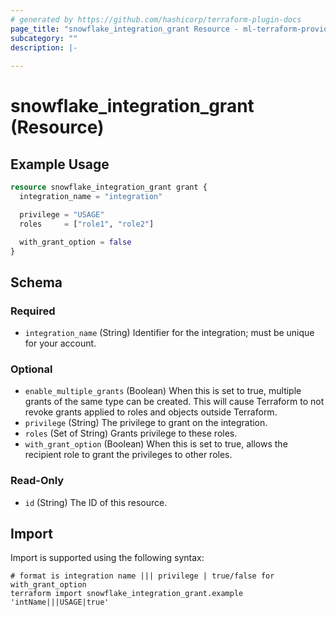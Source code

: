 ```yaml
---
# generated by https://github.com/hashicorp/terraform-plugin-docs
page_title: "snowflake_integration_grant Resource - ml-terraform-provider-snowflake"
subcategory: ""
description: |-
  
---
```


# snowflake_integration_grant (Resource)



## Example Usage

```terraform
resource snowflake_integration_grant grant {
  integration_name = "integration"

  privilege = "USAGE"
  roles     = ["role1", "role2"]

  with_grant_option = false
}
```

<!-- schema generated by tfplugindocs -->
## Schema

### Required

- `integration_name` (String) Identifier for the integration; must be unique for your account.

### Optional

- `enable_multiple_grants` (Boolean) When this is set to true, multiple grants of the same type can be created. This will cause Terraform to not revoke grants applied to roles and objects outside Terraform.
- `privilege` (String) The privilege to grant on the integration.
- `roles` (Set of String) Grants privilege to these roles.
- `with_grant_option` (Boolean) When this is set to true, allows the recipient role to grant the privileges to other roles.

### Read-Only

- `id` (String) The ID of this resource.

## Import

Import is supported using the following syntax:

```shell
# format is integration name ||| privilege | true/false for with_grant_option
terraform import snowflake_integration_grant.example 'intName|||USAGE|true'
```
